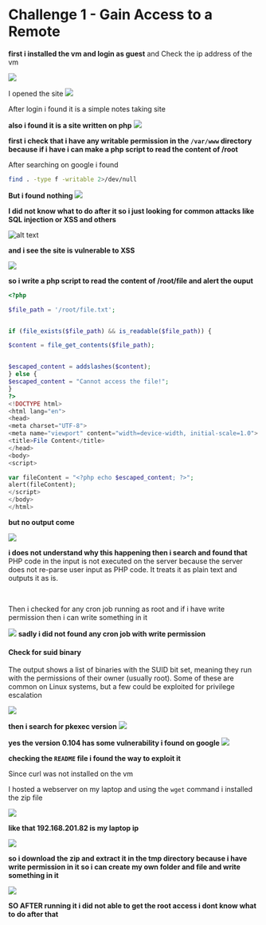 # Challenge 1 - Gain Access to a Remote

**first i installed the vm and login as guest**
and Check the ip address of the vm

![](./1.png)

I opened the site 
![](./2.png)

After login i found it is a simple notes taking site 

**also i found it is a site written on php**
![](./3.png)

**first i check that i have any writable permission in the ```/var/www``` directory because if i have i can make a php script to read the content of /root**

After searching on google i found
```bash
find . -type f -writable 2>/dev/null

```
**But i found nothing**
![](./5.png)


**I did not know what to do after it so i just looking for common attacks like SQL injection or XSS and others**

![alt text](image.png)

**and i see the site is vulnerable to XSS**

![](./6.png)


**so i write a php script to read the content of /root/file and alert the ouput**

```php
<?php

$file_path = '/root/file.txt';


if (file_exists($file_path) && is_readable($file_path)) {

$content = file_get_contents($file_path);


$escaped_content = addslashes($content);
} else {
$escaped_content = "Cannot access the file!";
}
?>
<!DOCTYPE html>
<html lang="en">
<head>
<meta charset="UTF-8">
<meta name="viewport" content="width=device-width, initial-scale=1.0">
<title>File Content</title>
</head>
<body>
<script>

var fileContent = "<?php echo $escaped_content; ?>";
alert(fileContent);
</script>
</body>
</html>
```


**but no output come**

![](./7.png)

**i does not understand why this happening then i search and found that**
<br>
PHP code in the input is not executed on the server because the server does not re-parse user input as PHP code. It treats it as plain text and outputs it as is.

<br>

Then i checked for any cron job running as root and if i have write permission then i can write something in it

![](./8.png)
**sadly i did not found any cron job with write permission**

#### Check for suid binary


The output shows a list of binaries with the SUID bit set, meaning they run with the permissions of their owner (usually root). Some of these are common  on Linux systems, but a few could  be exploited for privilege escalation

![](./9.png)

**then i search for pkexec version**
![](./10.png)


**yes the version 0.104 has some vulnerability i found on google**
![](./11.png)

**checking the ```README``` file i found the way to exploit it**

Since curl was not installed on the vm

I hosted a webserver on my laptop and using the ```wget``` command i installed the zip file

 ![](./13.png)

**like that 192.168.201.82 is my laptop ip**

![](./14.png)

**so i download the zip and extract it in the tmp directory because i have write permission in it so i can create my own folder and file and write something in it**

![](./16.png)

**SO AFTER running it i did not able to get the root access i dont know what to do after that**